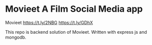 ﻿# Movieet A Film Social Media app
Movieet	https://t.ly/2NBG	https://t.ly/GDhX

This repo is backend solution of Movieet.
Written with express js and mongodb.
